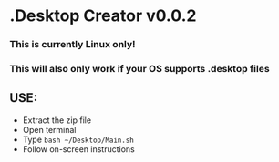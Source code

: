 # .Desktop Creator v0.0.2
### This is currently Linux only!
### This will also only work if your OS supports .desktop files

## USE:
* Extract the zip file
* Open terminal
* Type ```bash ~/Desktop/Main.sh```
* Follow on-screen instructions
